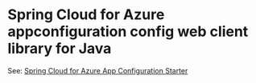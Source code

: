 # Spring Cloud for Azure appconfiguration config web client library for Java

See: [Spring Cloud for Azure App Configuration Starter](https://github.com/Azure/azure-sdk-for-java/tree/feature/azconfig-spring/DynamicFeature/sdk/appconfiguration/azure-spring-cloud-starter-appconfiguration-config)